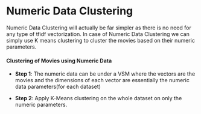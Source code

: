 # Numeric Data Clustering

Numeric Data Clustering will actually be far simpler as there is no need for any type of tfidf vectorization. In case of Numeric Data Clustering we can simply use K means clustering to cluster the movies based on their numeric parameters.

#### Clustering of Movies using Numeric Data

- **Step 1**: The numeric data can be under a VSM where the vectors are the movies and the dimensions of each vector are essentially the numeric data parameters(for each dataset)

- **Step 2**: Apply K-Means clustering on the whole dataset on only the numeric parameters.

